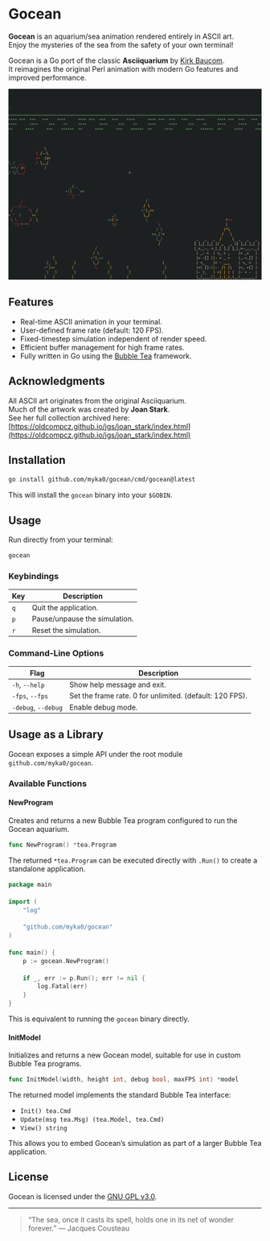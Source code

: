 # Gocean

**Gocean** is an aquarium/sea animation rendered entirely in ASCII art.  
Enjoy the mysteries of the sea from the safety of your own terminal!

Gocean is a Go port of the classic **Asciiquarium** by [Kirk Baucom](https://robobunny.com/projects/asciiquarium/html).  
It reimagines the original Perl animation with modern Go features and improved performance.

![Demo](assets/demo.gif)

## Features

- Real-time ASCII animation in your terminal.
- User-defined frame rate (default: 120 FPS).
- Fixed-timestep simulation independent of render speed.
- Efficient buffer management for high frame rates.
- Fully written in Go using the [Bubble Tea](https://github.com/charmbracelet/bubbletea) framework.

## Acknowledgments

All ASCII art originates from the original Asciiquarium.  
Much of the artwork was created by **Joan Stark**.  
See her full collection archived here:  
[https://oldcompcz.github.io/jgs/joan_stark/index.html](https://oldcompcz.github.io/jgs/joan_stark/index.html)

## Installation

```bash
go install github.com/myka0/gocean/cmd/gocean@latest
```

This will install the `gocean` binary into your `$GOBIN`.

## Usage

Run directly from your terminal:

```bash
gocean
```

### Keybindings

| Key | Description |
| --- | --- |
| `q` | Quit the application. |
| `p` | Pause/unpause the simulation. |
| `r` | Reset the simulation. |

### Command-Line Options

| Flag | Description |
| --- | --- |
| `-h`, `--help` | Show help message and exit. |
| `-fps`, `--fps` | Set the frame rate. 0 for unlimited. (default: 120 FPS). |
| `-debug`, `--debug` | Enable debug mode. |

## Usage as a Library

Gocean exposes a simple API under the root module `github.com/myka0/gocean`.

### Available Functions

#### NewProgram

Creates and returns a new Bubble Tea program configured to run the Gocean aquarium.

```go
func NewProgram() *tea.Program
```

The returned `*tea.Program` can be executed directly with `.Run()` to create a standalone application.

```go
package main

import (
	"log"

	"github.com/myka0/gocean"
)

func main() {
	p := gocean.NewProgram()

	if _, err := p.Run(); err != nil {
		log.Fatal(err)
	}
}
```

This is equivalent to running the `gocean` binary directly.

#### InitModel

Initializes and returns a new Gocean model, suitable for use in custom Bubble Tea programs.

```go
func InitModel(width, height int, debug bool, maxFPS int) *model
```

The returned model implements the standard Bubble Tea interface:

* `Init() tea.Cmd`
* `Update(msg tea.Msg) (tea.Model, tea.Cmd)`
* `View() string`

This allows you to embed Gocean’s simulation as part of a larger Bubble Tea application.

## License

Gocean is licensed under the [GNU GPL v3.0](LICENSE).

---

> “The sea, once it casts its spell, holds one in its net of wonder forever.” — Jacques Cousteau
